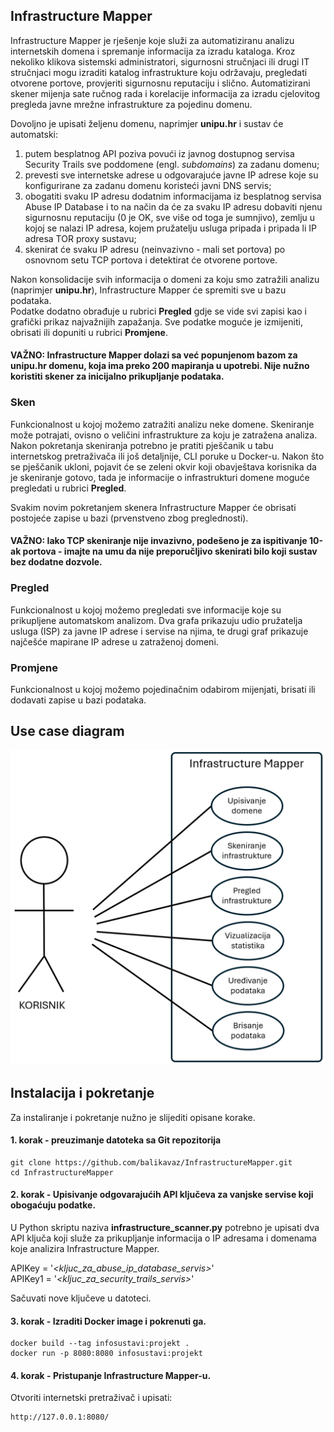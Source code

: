 ## Infrastructure Mapper

Infrastructure Mapper je rješenje koje služi za automatiziranu analizu internetskih domena i spremanje informacija za izradu kataloga. Kroz nekoliko klikova sistemski administratori, sigurnosni stručnjaci ili drugi IT stručnjaci mogu izraditi katalog infrastrukture koju održavaju, pregledati otvorene portove, provjeriti sigurnosnu reputaciju i slično. Automatizirani skener mijenja sate ručnog rada i korelacije informacija za izradu cjelovitog pregleda javne mrežne infrastrukture za pojedinu domenu.

Dovoljno je upisati željenu domenu, naprimjer **unipu.hr** i sustav će automatski:   
1. putem besplatnog API poziva povući iz javnog dostupnog servisa Security Trails sve poddomene (engl. *subdomains*) za zadanu domenu;
2. prevesti sve internetske adrese u odgovarajuće javne IP adrese koje su konfigurirane za zadanu domenu koristeći javni DNS servis;
3. obogatiti svaku IP adresu dodatnim informacijama iz besplatnog servisa Abuse IP Database i to na način da će za svaku IP adresu dobaviti njenu sigurnosnu reputaciju (0 je OK, sve više od toga je sumnjivo), zemlju u kojoj se nalazi IP adresa, kojem pružatelju usluga pripada i pripada li IP adresa TOR proxy sustavu;
4. skenirat će svaku IP adresu (neinvazivno - mali set portova) po osnovnom setu TCP portova i detektirat će otvorene portove.

Nakon konsolidacije svih informacija o domeni za koju smo zatražili analizu (naprimjer **unipu.hr**), Infrastructure Mapper će spremiti sve u bazu podataka.   
Podatke dodatno obrađuje u rubrici **Pregled** gdje se vide svi zapisi kao i grafički prikaz najvažnijih zapažanja. Sve podatke moguće je izmijeniti, obrisati ili dopuniti u rubrici **Promjene**.

#### **VAŽNO**: Infrastructure Mapper dolazi sa već popunjenom bazom za **unipu.hr** domenu, koja ima preko 200 mapiranja u upotrebi. Nije nužno koristiti skener za inicijalno prikupljanje podataka.

### Sken
Funkcionalnost u kojoj možemo zatražiti analizu neke domene. Skeniranje može potrajati, ovisno o veličini infrastrukture za koju je zatražena analiza.
Nakon pokretanja skeniranja potrebno je pratiti pješčanik u tabu internetskog pretraživača ili još detaljnije, CLI poruke u Docker-u. Nakon što se pješčanik ukloni, pojavit će se zeleni okvir koji obavještava korisnika da je skeniranje gotovo, tada je informacije o infrastrukturi domene moguće pregledati u rubrici **Pregled**.

Svakim novim pokretanjem skenera Infrastructure Mapper će obrisati postojeće zapise u bazi (prvenstveno zbog preglednosti). 

#### **VAŽNO**: Iako TCP skeniranje nije invazivno, podešeno je za ispitivanje 10-ak portova - imajte na umu da nije preporučljivo skenirati bilo koji sustav bez dodatne dozvole.

### Pregled
Funkcionalnost u kojoj možemo pregledati sve informacije koje su prikupljene automatskom analizom. Dva grafa prikazuju udio pružatelja usluga (ISP) za javne IP adrese i servise na njima, te drugi graf prikazuje najčešće mapirane IP adrese u zatraženoj domeni.

### Promjene
Funkcionalnost u kojoj možemo pojedinačnim odabirom mijenjati, brisati ili dodavati zapise u bazi podataka.

## Use case diagram

![Infrastructure Mapper use case](https://github.com/balikavaz/InfrastructureMapper/blob/main/use_case_diagram.png)

## Instalacija i pokretanje
Za instaliranje i pokretanje nužno je slijediti opisane korake.

#### 1. korak - preuzimanje datoteka sa Git repozitorija

```
git clone https://github.com/balikavaz/InfrastructureMapper.git
cd InfrastructureMapper
```

#### 2. korak - Upisivanje odgovarajućih API ključeva za vanjske servise koji obogaćuju podatke.

U Python skriptu naziva **infrastructure_scanner.py** potrebno je upisati dva API ključa koji služe za prikupljanje informacija o IP adresama i domenama koje analizira Infrastructure Mapper.

APIKey = '*<kljuc_za_abuse_ip_database_servis>*'  
APIKey1 = '*<kljuc_za_security_trails_servis>*'

Sačuvati nove ključeve u datoteci.

#### 3. korak - Izraditi Docker image i pokrenuti ga.

```
docker build --tag infosustavi:projekt .
docker run -p 8080:8080 infosustavi:projekt
```

#### 4. korak - Pristupanje Infrastructure Mapper-u.

Otvoriti internetski pretraživač i upisati:
```
http://127.0.0.1:8080/
```
